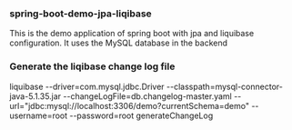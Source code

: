 ### spring-boot-demo-jpa-liqibase
This is the demo application of spring boot with jpa and liquibase configuration.
It uses the MySQL database in the backend

### Generate the liqibase change log file
liquibase --driver=com.mysql.jdbc.Driver --classpath=mysql-connector-java-5.1.35.jar --changeLogFile=db.changelog-master.yaml --url="jdbc:mysql://localhost:3306/demo?currentSchema=demo" --username=root --password=root generateChangeLog